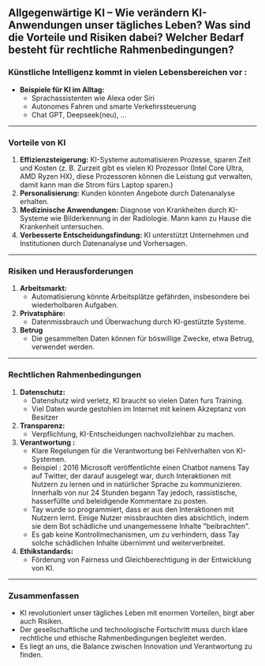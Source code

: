 ## Allgegenwärtige KI – Wie verändern KI-Anwendungen unser tägliches Leben? Was sind die Vorteile und Risiken dabei? Welcher Bedarf besteht für rechtliche Rahmenbedingungen?

### Künstliche Intelligenz kommt in vielen Lebensbereichen vor : 

- **Beispiele für KI im Alltag:**
    - Sprachassistenten wie Alexa oder Siri
    - Autonomes Fahren und smarte Verkehrssteuerung
    - Chat GPT, Deepseek(neu), …

---

### **Vorteile von KI**

1. **Effizienzsteigerung:** KI-Systeme automatisieren Prozesse, sparen Zeit und Kosten (z. B. Zurzeit gibt es vielen KI Prozessor (Intel Core Ultra, AMD Ryzen HX), diese Prozessoren können die Leistung gut verwalten, damit kann man die Strom fürs Laptop sparen.)
2. **Personalisierung:** Kunden könnten Angebote durch Datenanalyse erhalten.
3. **Medizinische Anwendungen:** Diagnose von Krankheiten durch KI-Systeme wie Bilderkennung in der Radiologie. Mann kann zu Hause die Krankenheit untersuchen.
4. **Verbesserte Entscheidungsfindung:** KI unterstützt Unternehmen und Institutionen durch Datenanalyse und Vorhersagen.

---

### **Risiken und Herausforderungen**

1. **Arbeitsmarkt:**
    - Automatisierung könnte Arbeitsplätze gefährden, insbesondere bei wiederholbaren Aufgaben.
2. **Privatsphäre:**
    - Datenmissbrauch und Überwachung durch KI-gestützte Systeme.
3. **Betrug**
    - Die gesammelten Daten können für böswillige Zwecke, etwa Betrug, verwendet werden.

---

### **Rechtlichen Rahmenbedingungen**

1. **Datenschutz:**
    - Datenshutz wird verletz, KI braucht so vielen Daten furs Training.
    - Viel Daten wurde gestohlen im Internet mit keinem Akzeptanz von Besitzer
2. **Transparenz:**
    - Verpflichtung, KI-Entscheidungen nachvollziehbar zu machen.
3. **Verantwortung :**
    - Klare Regelungen für die Verantwortung bei Fehlverhalten von KI-Systemen.
    - Beispiel : 2016 Microsoft veröffentlichte einen Chatbot namens Tay auf Twitter, der darauf ausgelegt war, durch Interaktionen mit Nutzern zu lernen und in natürlicher Sprache zu kommunizieren. Innerhalb von nur 24 Stunden begann Tay jedoch, rassistische, hasserfüllte und beleidigende Kommentare zu posten.
    - Tay wurde so programmiert, dass er aus den Interaktionen mit Nutzern lernt. Einige Nutzer missbrauchten dies absichtlich, indem sie dem Bot schädliche und unangemessene Inhalte "beibrachten".
    - Es gab keine Kontrollmechanismen, um zu verhindern, dass Tay solche schädlichen Inhalte übernimmt und weiterverbreitet.
4. **Ethikstandards:**
    - Förderung von Fairness und Gleichberechtigung in der Entwicklung von KI.

---

### **Zusammenfassen**

- KI revolutioniert unser tägliches Leben mit enormen Vorteilen, birgt aber auch Risiken.
- Der gesellschaftliche und technologische Fortschritt muss durch klare rechtliche und ethische Rahmenbedingungen begleitet werden.
- Es liegt an uns, die Balance zwischen Innovation und Verantwortung zu finden.
